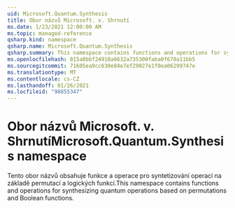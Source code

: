 ```yaml
---
uid: Microsoft.Quantum.Synthesis
title: Obor názvů Microsoft. v. Shrnutí
ms.date: 1/23/2021 12:00:00 AM
ms.topic: managed-reference
qsharp.kind: namespace
qsharp.name: Microsoft.Quantum.Synthesis
qsharp.summary: This namespace contains functions and operations for synthesizing quantum operations based on permutations and Boolean functions.
ms.openlocfilehash: 015a8bbf24918a6632a735300faba0f678a11bb5
ms.sourcegitcommit: 71605ea9cc630e84e7ef29027e1f0ea06299747e
ms.translationtype: MT
ms.contentlocale: cs-CZ
ms.lasthandoff: 01/26/2021
ms.locfileid: "98855347"
---
```

# <a name="microsoftquantumsynthesis-namespace"></a><span data-ttu-id="d04d1-102">Obor názvů Microsoft. v. Shrnutí</span><span class="sxs-lookup"><span data-stu-id="d04d1-102">Microsoft.Quantum.Synthesis namespace</span></span>

<span data-ttu-id="d04d1-103">Tento obor názvů obsahuje funkce a operace pro syntetizování operací na základě permutací a logických funkcí.</span><span class="sxs-lookup"><span data-stu-id="d04d1-103">This namespace contains functions and operations for synthesizing quantum operations based on permutations and Boolean functions.</span></span>

